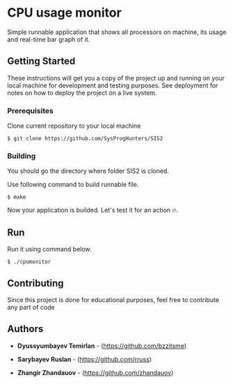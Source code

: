 # CPU usage monitor

Simple runnable application that shows all processors on machine, its usage and real-time bar graph of it.

## Getting Started

These instructions will get you a copy of the project up and running on your local machine for development and testing purposes. See deployment for notes on how to deploy the project on a live system.

### Prerequisites

Clone current repository to your local machine

```
$ git clone https://github.com/SysProgHunters/SIS2
```

### Building

You should go the directory where folder SIS2 is cloned.

Use following command to build runnable file.

```
$ make
```

Now your application is builded. Let's test it for an action 🔥.

## Run

Run it using command below.

```
$ ./cpumonitor
```

## Contributing

Since this project is done for educational purposes, feel free to contribute any part of code

## Authors

* **Dyussyumbayev Temirlan** - (https://github.com/bzzitsme)

* **Sarybayev Ruslan**  - (https://github.com/rruss)

* **Zhangir Zhandauov**  - (https://github.com/zhandauov)

